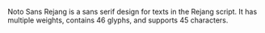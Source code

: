 Noto Sans Rejang is a sans serif design for texts in the Rejang script. It has multiple weights, contains 46 glyphs, and supports 45 characters.